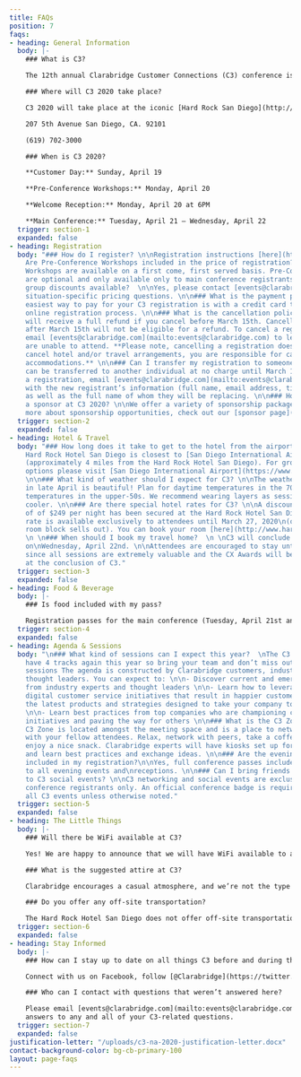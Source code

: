 ```yaml
---
title: FAQs
position: 7
faqs:
- heading: General Information
  body: |-
    ### What is C3?

    The 12th annual Clarabridge Customer Connections (C3) conference is the leading event for customer experience management and digital customer service professionals. This 4-day event features a lineup of cutting-edge keynote speakers and more than 30 sessions featuring Clarabridge customers, partners, and analysts. The agenda is made up of 4 tracks, industry-specific sessions, as well as the opportunity for hands-on training with Clarabridge experts during advanced sessions for customers.

    ### Where will C3 2020 take place?

    C3 2020 will take place at the iconic [Hard Rock San Diego](http://www.hardrockhotelsd.com){:target="_blank"}{:rel="noopener"}

    207 5th Avenue San Diego, CA. 92101

    (619) 702-3000

    ### When is C3 2020?

    **Customer Day:** Sunday, April 19

    **Pre-Conference Workshops:** Monday, April 20

    **Welcome Reception:** Monday, April 20 at 6PM

    **Main Conference:** Tuesday, April 21 – Wednesday, April 22
  trigger: section-1
  expanded: false
- heading: Registration
  body: "### How do I register? \n\nRegistration instructions [here](http://www.cvent.com/d/qhqzh7/4W{:target=\"_blank\"}{:rel=\"noopener\"}\n\n###
    Are Pre-Conference Workshops included in the price of registration? \n\nYes, Pre-Conference
    Workshops are available on a first come, first served basis. Pre-Conference Workshops
    are optional and only available only to main conference registrants. \n\n### Are
    group discounts available?  \n\nYes, please contact [events@clarabridge.com](mailto:events@clarabridge.com)\nfor
    situation-specific pricing questions. \n\n### What is the payment policy? \n\nThe
    easiest way to pay for your C3 registration is with a credit card through the
    online registration process. \n\n### What is the cancellation policy? \n\nYou
    will receive a full refund if you cancel before March 15th. Cancellations received
    after March 15th will not be eligible for a refund. To cancel a registration,
    email [events@clarabridge.com](mailto:events@clarabridge.com) to let us know you
    are unable to attend. **Please note, cancelling a registration does not automatically
    cancel hotel and/or travel arrangements, you are responsible for cancelling any
    accommodations.** \n\n### Can I transfer my registration to someone else? \n\nRegistrations
    can be transferred to another individual at no charge until March 15th To transfer
    a registration, email [events@clarabridge.com](mailto:events@clarabridge.com)
    with the new registrant’s information (full name, email address, title, company)
    as well as the full name of whom they will be replacing. \n\n### How can I become
    a sponsor at C3 2020? \n\nWe offer a variety of sponsorship packages. To learn
    more about sponsorship opportunities, check out our [sponsor page](https://deploy-preview-1--c3-marketing-site.netlify.com/sponsors/){:target=\"_blank\"}{:rel=\"noopener\"}."
  trigger: section-2
  expanded: false
- heading: Hotel & Travel
  body: "### How long does it take to get to the hotel from the airport?  \n\nThe
    Hard Rock Hotel San Diego is closest to [San Diego International Airport](https://www.san.org){:target=\"_blank\"}{:rel=\"noopener\"}
    (approximately 4 miles from the Hard Rock Hotel San Diego). For ground transportation
    options please visit [San Diego International Airport](https://www.san.org){:target=\"_blank\"}{:rel=\"noopener\"}.
    \n\n### What kind of weather should I expect for C3? \n\nThe weather in San Diego
    in late April is beautiful! Plan for daytime temperatures in the 70s, and evening
    temperatures in the upper-50s. We recommend wearing layers as session rooms run
    cooler. \n\n### Are there special hotel rates for C3? \n\nA discounted room rate
    of of $249 per night has been secured at the Hard Rock Hotel San Diego. The discounted
    rate is available exclusively to attendees until March 27, 2020\n(or when the
    room block sells out). You can book your room [here](http://www.hardrockhotelsd.com/clarabridge-2020){:target=\"_blank\"}{:rel=\"noopener\"}.\n
    \n \n### When should I book my travel home?  \n \nC3 will conclude around 3PM
    on\nWednesday, April 22nd. \n\nAttendees are encouraged to stay until the end
    since all sessions are extremely valuable and the CX Awards will be announced
    at the conclusion of C3."
  trigger: section-3
  expanded: false
- heading: Food & Beverage
  body: |-
    ### Is food included with my pass?

    Registration passes for the main conference (Tuesday, April 21st and Wednesday, April 22nd) include breakfast, snacks during breaks, lunch and dinner. The Hard Rock offers a variety of dining options as well.
  trigger: section-4
  expanded: false
- heading: Agenda & Sessions
  body: "\n### What kind of sessions can I expect this year?  \nThe C3 agenda will
    have 4 tracks again this year so bring your team and don’t miss out on these valuable
    sessions The agenda is constructed by Clarabridge customers, industry analysts\nand
    thought leaders. You can expect to: \n\n- Discover current and emerging trends
    from industry experts and thought leaders \n\n- Learn how to leverage CEM and
    digital customer service initiatives that result in happier customers \n\n- Explore
    the latest products and strategies designed to take your company to the next level
    \n\n- Learn best practices from top companies who are championing customer service
    initiatives and paving the way for others \n\n### What is the C3 Zone? \n\nThe
    C3 Zone is located amongst the meeting space and is a place to network and unwind
    with your fellow attendees. Relax, network with peers, take a coffee break, or
    enjoy a nice snack. Clarabridge experts will have kiosks set up for you to stop
    and learn best practices and exchange ideas. \n\n### Are the evening receptions
    included in my registration?\n\nYes, full conference passes include invitations
    to all evening events and\nreceptions. \n\n### Can I bring friends and family
    to C3 social events? \n\nC3 networking and social events are exclusively for full
    conference registrants only. An official conference badge is required to attend
    all C3 events unless otherwise noted."
  trigger: section-5
  expanded: false
- heading: The Little Things
  body: |-
    ### Will there be WiFi available at C3?

    Yes! We are happy to announce that we will have WiFi available to all attendees. Login information will be available when you arrive at C3.

    ### What is the suggested attire at C3?

    Clarabridge encourages a casual atmosphere, and we’re not the type to impose a dress code. So wear whatever makes you comfortable, but you can’t go wrong with business casual. You may want to bring an extra layer to cover up, as session rooms can sometimes get a bit chilly.

    ### Do you offer any off-site transportation?

    The Hard Rock Hotel San Diego does not offer off-site transportation. Any additional transportation off-site will be at your personal expense and coordination.
  trigger: section-6
  expanded: false
- heading: Stay Informed
  body: |-
    ### How can I stay up to date on all things C3 before and during the event?

    Connect with us on Facebook, follow [@Clarabridge](https://twitter.com/Clarabridge){:target="_blank"}{:rel="noopener"} on Twitter and keep up with all things C3 with hashtag ['#C32020'](https://twitter.com/search?q=C320&src=typed_query){:target="_blank"}{:rel="noopener"} on social media.

    ### Who can I contact with questions that weren’t answered here?

    Please email [events@clarabridge.com](mailto:events@clarabridge.com) for
    answers to any and all of your C3-related questions.
  trigger: section-7
  expanded: false
justification-letter: "/uploads/c3-na-2020-justification-letter.docx"
contact-background-color: bg-cb-primary-100
layout: page-faqs
---
```


